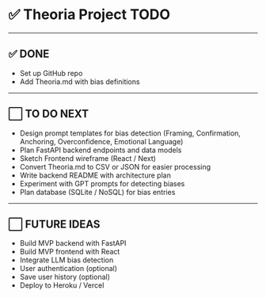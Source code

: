 # ✅ Theoria Project TODO

---

## ✅ DONE
- Set up GitHub repo
- Add Theoria.md with bias definitions

---

## ⬜ TO DO NEXT
- Design prompt templates for bias detection (Framing, Confirmation, Anchoring, Overconfidence, Emotional Language)
- Plan FastAPI backend endpoints and data models
- Sketch Frontend wireframe (React / Next)
- Convert Theoria.md to CSV or JSON for easier processing
- Write backend README with architecture plan
- Experiment with GPT prompts for detecting biases
- Plan database (SQLite / NoSQL) for bias entries

---

## ⬜ FUTURE IDEAS
- Build MVP backend with FastAPI
- Build MVP frontend with React
- Integrate LLM bias detection
- User authentication (optional)
- Save user history (optional)
- Deploy to Heroku / Vercel
